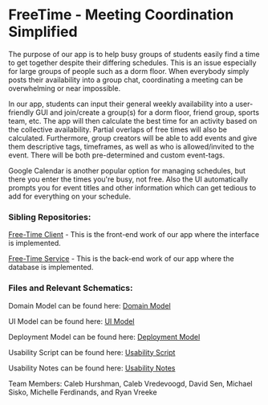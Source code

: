 # FreeTime - Meeting Coordination Simplified

The purpose of our app is to help busy groups of students easily find a time to get together despite their differing schedules. This is an issue especially for large groups of people such as a dorm floor. When everybody simply posts their availability into a group chat, coordinating a meeting can be overwhelming or near impossible.

In our app, students can input their general weekly availability into a user-friendly GUI and join/create a group(s) for a dorm floor, friend group, sports team, etc. The app will then calculate the best time for an activity based on the collective availability. Partial overlaps of free times will also be calculated. Furthermore, group creators will be able to add events and give them descriptive tags, timeframes, as well as who is allowed/invited to the event. There will be both pre-determined and custom event-tags.

Google Calendar is another popular option for managing schedules, but there you enter the times you're busy, not free. Also the UI automatically prompts you for event titles and other information which can get tedious to add for everything on your schedule.

### Sibling Repositories:

[Free-Time Client](https://github.com/calvin-cs262-fall2020-teamD/freetime-client) - This is the front-end work of our app where the interface is implemented.

[Free-Time Service](https://github.com/calvin-cs262-fall2020-teamD/freetime-service) - This is the back-end work of our app where the database is implemented.

### Files and Relevant Schematics:

  Domain Model can be found here: [Domain Model](https://github.com/calvin-cs262-fall2020-teamD/freetime-project/blob/master/domainModel.png)

  UI Model can be found here: [UI Model](https://github.com/calvin-cs262-fall2020-teamD/freetime-project/blob/master/uiModel.png)

  Deployment Model can be found here: [Deployment Model](https://github.com/calvin-cs262-fall2020-teamD/freetime-project/blob/master/deploymentModel.png)

  Usability Script can be found here: [Usability Script](https://github.com/calvin-cs262-fall2020-teamD/freetime-project/blob/master/Usability_Script_v7.pdf)
  
  Usability Notes can be found here: [Usability Notes](https://github.com/calvin-cs262-fall2020-teamD/freetime-project/blob/master/User_Report.pdf)

Team Members: Caleb Hurshman, Caleb Vredevoogd, David Sen,
Michael Sisko, Michelle Ferdinands, and Ryan Vreeke
